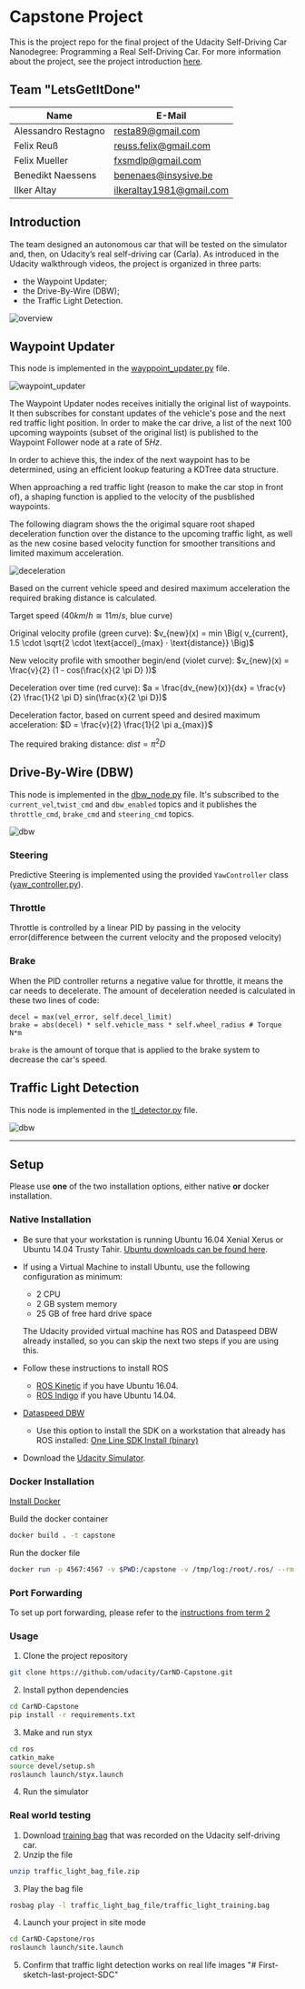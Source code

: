 # Capstone Project

This is the project repo for the final project of the Udacity Self-Driving Car Nanodegree: Programming a Real Self-Driving Car. For more information about the project, see the project introduction [here](https://classroom.udacity.com/nanodegrees/nd013/parts/6047fe34-d93c-4f50-8336-b70ef10cb4b2/modules/e1a23b06-329a-4684-a717-ad476f0d8dff/lessons/462c933d-9f24-42d3-8bdc-a08a5fc866e4/concepts/5ab4b122-83e6-436d-850f-9f4d26627fd9).


## Team "LetsGetItDone"

| Name                | E-Mail                   |
| ------------------- | ------------------------ |
| Alessandro Restagno | resta89@gmail.com        |
| Felix Reuß          | reuss.felix@gmail.com    |
| Felix Mueller       | fxsmdlp@gmail.com        |
| Benedikt Naessens   | benenaes@insysive.be     |
| Ilker Altay         | ilkeraltay1981@gmail.com |


## Introduction

The team designed an autonomous car that will be tested on the simulator and, then, on Udacity’s real self-driving car (Carla). As introduced in the Udacity walkthrough videos, the project is organized in three parts:
- the Waypoint Updater;
- the Drive-By-Wire (DBW);
- the Traffic Light Detection.

![overview](./imgs/final-project-ros-graph-v2.png "")


## Waypoint Updater

This node is implemented in the [wayppoint_updater.py](/ros/src/waypoint_updater/waypoint_updater.py) file.

![waypoint_updater](./imgs/waypoint-updater-ros-graph.png "")

The Waypoint Updater nodes receives initially the original list of waypoints. It then subscribes for constant updates of the vehicle's pose and the next red traffic light position. In order to make the car drive, a list of the next 100 upcoming waypoints (subset of the original list) is published to the Waypoint Follower node at a rate of $5 Hz$.

In order to achieve this, the index of the next waypoint has to be determined, using an efficient lookup featuring a KDTree data structure.

When approaching a red traffic light (reason to make the car stop in front of), a shaping function is applied to the velocity of the pusblished waypoints.

The following diagram shows the the origimal square root shaped deceleration function over the distance to the upcoming traffic light, as well as the new cosine based velocity function for smoother transitions and limited maximum acceleration.

![deceleration](./imgs/decelerate2.png "")

Based on the current vehicle speed and desired maximum acceleration the required braking distance is calculated.

Target speed ($40 km/h  \cong 11 m/s$, blue curve)

Original velocity profile (green curve):
$v_{new}(x) = min \Big( v_{current}, 1.5 \cdot \sqrt{2 \cdot \text{accel}_{max} · \text{distance}} \Big)$

New velocity profile with smoother begin/end (violet curve):
$v_{new}(x) = \frac{v}{2} (1 - cos(\frac{x}{2 \pi D} ))$

Deceleration over time (red curve):
$a = \frac{dv_{new}(x)}{dx} = \frac{v}{2} \frac{1}{2 \pi D} sin(\frac{x}{2 \pi D})$

Deceleration factor, based on current speed and desired maximum acceleration:
$D = \frac{v}{2} \frac{1}{2 \pi a_{max}}$

The required braking distance:
$dist = \pi^2 D$


## Drive-By-Wire (DBW)

This node is implemented in the [dbw_node.py](/ros/src/twist_controller/dbw_node.py) file.
It's subscribed to the `current_vel`,`twist_cmd` and `dbw_enabled` topics and it publishes the `throttle_cmd`, `brake_cmd` and `steering_cmd` topics.

![dbw](./imgs/dbw-node-ros-graph.png "")

### Steering

Predictive Steering is implemented using the provided `YawController` class ([yaw_controller.py](/ros/src/twist_controller/yaw_controller.py)).

### Throttle
Throttle is controlled by a linear PID by passing in the velocity error(difference between the current velocity and the proposed velocity)

### Brake
When the PID controller returns a negative value for throttle, it means the car needs to decelerate. The amount of deceleration needed is calculated in these two lines of code:
```
decel = max(vel_error, self.decel_limit)
brake = abs(decel) * self.vehicle_mass * self.wheel_radius # Torque N*m
```
`brake` is the amount of torque that is applied to the brake system to decrease the car's speed.


## Traffic Light Detection
This node is implemented in the [tl_detector.py](/ros/src/tl_detection/tl_detector.py) file.

![dbw](./imgs/tl-detector-ros-graph.png "")


***

## Setup

Please use **one** of the two installation options, either native **or** docker installation.

### Native Installation

* Be sure that your workstation is running Ubuntu 16.04 Xenial Xerus or Ubuntu 14.04 Trusty Tahir. [Ubuntu downloads can be found here](https://www.ubuntu.com/download/desktop).
* If using a Virtual Machine to install Ubuntu, use the following configuration as minimum:
  * 2 CPU
  * 2 GB system memory
  * 25 GB of free hard drive space

  The Udacity provided virtual machine has ROS and Dataspeed DBW already installed, so you can skip the next two steps if you are using this.

* Follow these instructions to install ROS
  * [ROS Kinetic](http://wiki.ros.org/kinetic/Installation/Ubuntu) if you have Ubuntu 16.04.
  * [ROS Indigo](http://wiki.ros.org/indigo/Installation/Ubuntu) if you have Ubuntu 14.04.
* [Dataspeed DBW](https://bitbucket.org/DataspeedInc/dbw_mkz_ros)
  * Use this option to install the SDK on a workstation that already has ROS installed: [One Line SDK Install (binary)](https://bitbucket.org/DataspeedInc/dbw_mkz_ros/src/81e63fcc335d7b64139d7482017d6a97b405e250/ROS_SETUP.md?fileviewer=file-view-default)
* Download the [Udacity Simulator](https://github.com/udacity/CarND-Capstone/releases).

### Docker Installation
[Install Docker](https://docs.docker.com/engine/installation/)

Build the docker container
```bash
docker build . -t capstone
```

Run the docker file
```bash
docker run -p 4567:4567 -v $PWD:/capstone -v /tmp/log:/root/.ros/ --rm -it capstone
```

### Port Forwarding
To set up port forwarding, please refer to the [instructions from term 2](https://classroom.udacity.com/nanodegrees/nd013/parts/40f38239-66b6-46ec-ae68-03afd8a601c8/modules/0949fca6-b379-42af-a919-ee50aa304e6a/lessons/f758c44c-5e40-4e01-93b5-1a82aa4e044f/concepts/16cf4a78-4fc7-49e1-8621-3450ca938b77)

### Usage

1. Clone the project repository
```bash
git clone https://github.com/udacity/CarND-Capstone.git
```

2. Install python dependencies
```bash
cd CarND-Capstone
pip install -r requirements.txt
```
3. Make and run styx
```bash
cd ros
catkin_make
source devel/setup.sh
roslaunch launch/styx.launch
```
4. Run the simulator

### Real world testing
1. Download [training bag](https://s3-us-west-1.amazonaws.com/udacity-selfdrivingcar/traffic_light_bag_file.zip) that was recorded on the Udacity self-driving car.
2. Unzip the file
```bash
unzip traffic_light_bag_file.zip
```
3. Play the bag file
```bash
rosbag play -l traffic_light_bag_file/traffic_light_training.bag
```
4. Launch your project in site mode
```bash
cd CarND-Capstone/ros
roslaunch launch/site.launch
```
5. Confirm that traffic light detection works on real life images
"# First-sketch-last-project-SDC"
